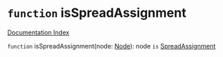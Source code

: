 # `function` isSpreadAssignment

[Documentation Index](../README.md)

`function` isSpreadAssignment(node: [Node](../private.interface.Node/README.md)): node `is` [SpreadAssignment](../private.interface.SpreadAssignment/README.md)